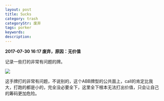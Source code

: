 ```yaml
---
layout: post
title: Sucks
category: trash
categoryStr: 废弃
tags: porker
keywords: 
description: 
---
```


**2017-07-30 16:17 废弃，原因：无价值**

记录一些打的非常有问题的牌。

<img src="http://7xtttt.com1.z0.glb.clouddn.com/sucks_1.png" />


这手牌打的非常有问题，不说别的，这个ABB牌型的公共面上，call的肯定比我大，打跑的都是小的，完全没必要全下，这里全下根本无法打出价值，只会让自己的筹码更加危险。


